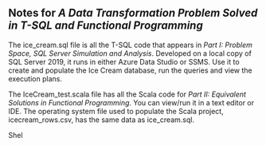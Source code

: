 ## Notes for _A Data Transformation Problem Solved in T-SQL and Functional Programming_

The ice_cream.sql file is all the T-SQL code that appears in _Part I: Problem Space, SQL Server Simulation and Analysis_.  Developed on a local copy of SQL Server 2019, it runs in either Azure Data Studio or SSMS.  Use it to create and populate the Ice Cream database, run the queries and view the execution plans.

The IceCream_test.scala file has all the Scala code for _Part II: Equivalent Solutions in Functional Programming_.  You can view/run it in a text editor or IDE.  The operating system file used to populate the Scala project, icecream_rows.csv, has the same data as ice_cream.sql.  

Shel
